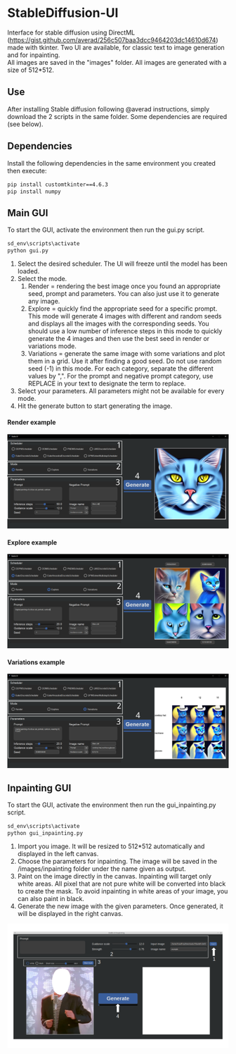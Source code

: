 # StableDiffusion-UI

Interface for stable diffusion using DirectML (https://gist.github.com/averad/256c507baa3dcc9464203dc14610d674) 
made with tkinter. Two UI are available, for classic text to image generation and for inpainting.  
All images are saved in the "images" folder. All images are generated with a size of 512*512.

## Use

After installing Stable diffusion following @averad instructions, simply download the 2 scripts in the same folder.
Some dependencies are required (see below).

## Dependencies
Install the following dependencies in the same environment you created then execute:
```
pip install customtkinter==4.6.3
pip install numpy
```

## Main GUI

To start the GUI, activate the environment then run the gui.py script.
```
sd_env\scripts\activate
python gui.py
```

1. Select the desired scheduler. The UI will freeze until the model has been loaded.
2. Select the mode.
   1. Render = rendering the best image once you found an appropriate seed, prompt and parameters. You can also 
just use it to generate any image.
   2. Explore = quickly find the appropriate seed for a specific prompt. This mode will generate 4 images with different and 
random seeds and displays all the images with the corresponding seeds. You should use a low number of inference steps 
in this mode to quickly generate the 4 images and then use the best seed in render or variations mode.
   3. Variations = generate the same image with some variations and plot them in a grid. Use it after finding a good 
seed. Do not use random seed (-1) in this mode. For each category, separate the different values by ",". For the prompt 
and negative prompt category, use REPLACE in your text to designate the term to replace.
3. Select your parameters. All parameters might not be available for every mode.
4. Hit the generate button to start generating the image.  

#### Render example
![render](examples/example_render.png)

#### Explore example
![explore](examples/example_explore.png)  

#### Variations example
![variations](examples/example_variations.png)  


## Inpainting GUI

To start the GUI, activate the environment then run the gui_inpainting.py script.
```
sd_env\scripts\activate
python gui_inpainting.py
```

1. Import you image. It will be resized to 512*512 automatically and displayed in the left canvas.
2. Choose the parameters for inpainting. The image will be saved in the /images/inpainting folder under the name given 
as output.
3. Paint on the image directly in the canvas. Inpainting will target only white areas. All pixel that are not pure white
will be converted into black to create the mask. To avoid inpainting in white areas of your image, you can also paint
in black.
4. Generate the new image with the given parameters. Once generated, it will be displayed in the right canvas.

![inpainting](examples/example_inpaiting.png)

